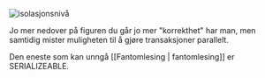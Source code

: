 ![isolasjonsnivå](Isolation-levels.jpg)

Jo mer nedover på figuren du går jo mer "korrekthet" har man, men samtidig mister muligheten til å gjøre transaksjoner parallelt.

Den eneste som kan unngå [[Fantomlesing | fantomlesing]] er SERIALIZEABLE.